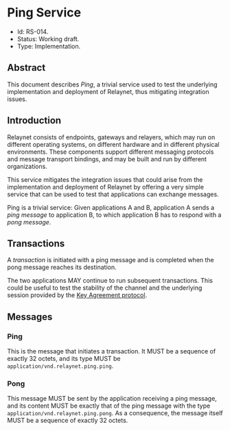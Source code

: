 # Ping Service

- Id: RS-014.
- Status: Working draft.
- Type: Implementation.

## Abstract

This document describes _Ping_, a trivial service used to test the underlying implementation and deployment of Relaynet, thus mitigating integration issues.

## Introduction

Relaynet consists of endpoints, gateways and relayers, which may run on different operating systems, on different hardware and in different physical environments. These components support different messaging protocols and message transport bindings, and may be built and run by different organizations.

This service mitigates the integration issues that could arise from the implementation and deployment of Relaynet by offering a very simple service that can be used to test that applications can exchange messages.

Ping is a trivial service: Given applications A and B, application A sends a _ping message_ to application B, to which application B has to respond with a _pong message_.

## Transactions

A _transaction_ is initiated with a ping message and is completed when the pong message reaches its destination.

The two applications MAY continue to run subsequent transactions. This could be useful to test the stability of the channel and the underlying session provided by the [Key Agreement protocol](rs003-key-agreement.md).

## Messages

### Ping

This is the message that initiates a transaction. It MUST be a sequence of exactly 32 octets, and its type MUST be `application/vnd.relaynet.ping.ping`.

### Pong

This message MUST be sent by the application receiving a ping message, and its content MUST be exactly that of the ping message with the type `application/vnd.relaynet.ping.pong`. As a consequence, the message itself MUST be a sequence of exactly 32 octets.
